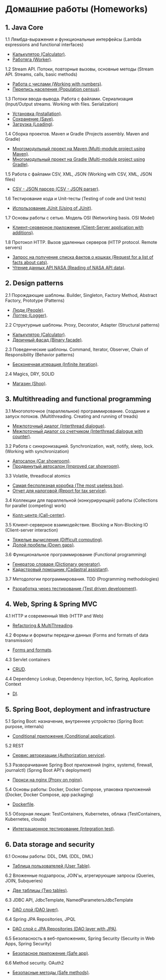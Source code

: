 # Домашние работы (Homeworks)
## 1. Java Core

1.1 Лямбда-выражения и функциональные интерфейсы (Lambda expressions and functional interfaces)
- [Калькулятор (Calculator)](https://github.com/AASukhov/Task1_Calculator).
- [Работяга (Worker)](https://github.com/AASukhov/Task2_Worker).

1.2 Stream API. Потоки, повторные вызовы, основные методы (Stream API. Streams, calls, basic methods) 
- [Работа с числами (Working with numbers)](https://github.com/AASukhov/Task1_Numbers_Work).
- [Перепись населения (Population census)](https://github.com/AASukhov/Task2_Population_census).

1.3 Потоки ввода-вывода. Работа с файлами. Сериализация (Input/Output streams. Working with files. Serialization)
- [Установка (Installation)](https://github.com/AASukhov/Task1_Files_Installation).
- [Сохранение (Save)](https://github.com/AASukhov/Task2_Installation).
- [Загрузка (Loading)](https://github.com/AASukhov/Task3_Loading).

1.4 Сборка проектов. Maven и Gradle (Projects assembly. Maven and Gradle)
- [Многомодульный проект на Maven (Multi-module project using Maven)](https://github.com/AASukhov/Task_1_Maven).
- [Многомодульный проект на Gradle (Multi-module project using Gradle)](https://github.com/AASukhov/Task_2_Gradle).

1.5 Работа с файлами CSV, XML, JSON (Working with CSV, XML, JSON files)
- [CSV - JSON парсер (CSV - JSON parser)](https://github.com/AASukhov/CSV_XML-JSON).

1.6 Тестирование кода и Unit-тесты (Testing of code and Unit tests)
- [Использование JUnit (Using of JUnit)](https://github.com/AASukhov/JUnit_dz).

1.7 Основы работы с сетью. Модель OSI (Networking basis. OSI Model)
- [Клиент-серверное приложение (Client-Server application with additions)](https://github.com/AASukhov/OSI_1_2).

1.8 Протокол HTTP. Вызов удаленных серверов (HTTP protocol. Remote servers)
- [Запрос на получение списка фактов о кошках (Request for a list of facts about cats)](https://github.com/AASukhov/HTTP1).
- [Чтение данных API NASA (Reading of NASA API data)](https://github.com/AASukhov/HTTP2).

## 2. Design patterns

2.1 Порождающие шаблоны. Builder, Singleton, Factory Method, Abstract Factory, Prototype (Patterns)
- [Люди (People)](https://github.com/AASukhov/Person_HomeTask).
- [Логгер (Logger)](https://github.com/AASukhov/Logger_HomeTask).

2.2 Структурные шаблоны. Proxy, Decorator, Adapter (Structural patterns)
- [Калькулятор (Calculator)](https://github.com/AASukhov/adapter_Calc).
- [Двоичный фасад (Binary facade)](https://github.com/AASukhov/facade_Binary).

2.3 Поведенческие шаблоны. Command, Iterator, Observer, Chain of Responsibility (Behavior patterns)
- [Бесконечная итерация (Infinite iteration)](https://github.com/AASukhov/HW_Iteration).

2.4 Magics, DRY, SOLID
- [Магазин (Shop)](https://github.com/AASukhov/Magic_numbers).

## 3. Multithreading and functional programming

3.1 Многопоточное (параллельное) программирование. Создание и запуск потоков. (Multithreading. Creating and running of treads)
- [Межпоточный диалог (Interthread dialogue)](https://github.com/AASukhov/Thread_1).
- [Межпоточный диалог со счетчиком (Interthread dialogue with counter)](https://github.com/AASukhov/Thread_2).

3.2 Работа с синхронизацией. Synchronization, wait, notify, sleep, lock. (Working with synchronization)
- [Автосалон (Car showroom)](https://github.com/AASukhov/1.2-SimpleAutoSaloon).
- [Продвинутый автосалон (Improved car showroom)](https://github.com/AASukhov/1.2-ImprovedAutosaloon).

3.3 Volatile, threadlocal atomics
- [Самая бесполезная коробка (The most useless box)](https://github.com/AASukhov/UselessBox).
- [Отчет для налоговой (Report for tax service)](https://github.com/AASukhov/TaxCount).

3.4 Коллекции для параллельной (конкурирующей) работы (Collections for parallel (competing) work)
- [Колл-центр (Call-center)](https://github.com/AASukhov/ConcurrentCollections1).

3.5 Клиент-серверное взаимодействие. Blocking и Non-Blocking IO (Client-server interaction)
- [Тяжелые вычисления (Difficult computing)](https://github.com/AASukhov/NIO-blocking-1).
- [Долой пробелы (Down gaps)](https://github.com/AASukhov/NIO-blocking-2).

3.6 Функциональное программирование (Functional programming)
- [Генератор словаря (Dictionary generator)](https://github.com/AASukhov/FunctionalProg_1).
- [Кадастровый помощник (Cadastral assistant)](https://github.com/AASukhov/FunctionalProg_2).

3.7 Методологии программирования. TDD (Programming methodologies)
- [Разработка через тестирование (Test driven development)](https://github.com/AASukhov/Credit_Calculator).

## 4. Web, Spring & Spring MVC

4.1 HTTP и современный Web (HTTP and Web)
- [Refactoring & MultiThreading](https://github.com/AASukhov/1.1-HTTP-WEB).

4.2 Формы и форматы передачи данных (Forms and formats of data transmission)
- [Forms and formats](https://github.com/AASukhov/1.1-HTTP-WEB/tree/feature/query).

4.3 Servlet containers 
- [CRUD](https://github.com/AASukhov/JavaSpring_4_-Servlets/tree/AASukhov-patch-1).

4.4 Dependency Lookup, Dependency Injection, IoC, Spring, Application Context
- [DI](https://github.com/AASukhov/JavaSpring_4_-Servlets/pulls).

## 5. Spring Boot, deployment and infrastructure

5.1 Spring Boot: назначение, внутреннее устройство (Spring Boot: purpose, internals)
- [Conditional приложение (Conditional application)](https://github.com/AASukhov/SpringBoot-1).

5.2 REST
- [Сервис авторизации (Authorization service)](https://github.com/AASukhov/Spring_boot_REST).

5.3 Разворачивание Spring Boot приложений (nginx, systemd, firewall, journalctl) (Sprıng Boot API's deployment)
- [Прокси на nginx (Proxy on nginx)](https://github.com/AASukhov/Spring_boot_REST/tree/nginx).

5.4 Основы работы: Docker, Docker Compose, упаковка приложений (Docker, Docker Compose, app packaging)
- [Dockerfile](https://github.com/AASukhov/Spring_boot_REST/tree/docker).

5.5 Обзорная лекция: TestContainers, Kubernetes, облака (TestContainers, Kubernetes, clouds)
- [Интеграционное тестирование (Integration test)](https://github.com/AASukhov/SpringBoot-1/tree/testcontainers).

## 6. Data storage and security

6.1 Основы работы: DDL, DML (DDL, DML)
- [Таблица пользователей (User Table)](https://github.com/AASukhov/SQL_DDL).

6.2 Вложенные подзапросы, JOIN'ы, агрегирующие запросы (Queries, JOIN, Subqueries)
- [Две таблицы (Two tables)](https://github.com/AASukhov/SQL_JOIN).

6.3 JDBC API, JdbcTemplate, NamedParametersJdbcTemplate
- [DAO слой (DAO layer)](https://github.com/AASukhov/JDBC).

6.4 Spring JPA Repositories, JPQL
- [DAO слой c JPA Repositories (DAO layer with JPA)](https://github.com/AASukhov/DAO_Hibernate/tree/jpa-repository).

6.5 Безопасность в веб-приложениях, Spring Security (Security in Web Apps, Spring Security)
- [Безопасное приложение (Safe app)](https://github.com/AASukhov/DAO_Hibernate/tree/spring-security).

6.6 Method security. OAuth2
- [Безопасные методы (Safe methods)](https://github.com/AASukhov/DAO_Hibernate/tree/spring-method).
